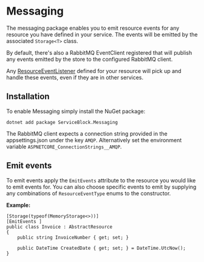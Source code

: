 # Messaging

The messaging package enables you to emit resource events for any resource you have defined in your service.
The events will be emitted by the associated `Storage<T>` class.

By default, there's also a RabbitMQ EventClient registered that will publish any events emitted by the store to the configured RabbitMQ client.

Any [ResourceEventListener](./ResourceEventListeners.md) defined for your resource will pick up and handle these events, even if they are in other services.

## Installation

To enable Messaging simply install the NuGet package:

```
dotnet add package ServiceBlock.Messaging
```

The RabbitMQ client expects a connection string provided in the appsettings.json under the key `AMQP`.
Alternatively set the environment variable `ASPNETCORE_ConnectionStrings__AMQP`.

## Emit events

To emit events apply the `EmitEvents` attribute to the resource you would like to emit events for.
You can also choose specific events to emit by supplying any combinations of `ResourceEventType` enums to the constructor.

**Example:**

```CSharp
[Storage(typeof(MemoryStorage<>))]
[EmitEvents ]
public class Invoice : AbstractResource
{
    public string InvoiceNumber { get; set; }

    public DateTime CreatedDate { get; set; } = DateTime.UtcNow();
}
```
